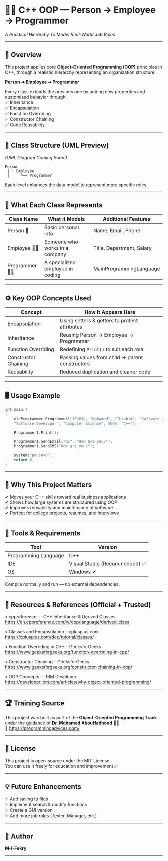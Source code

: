 # 👨‍💻 C++ OOP — Person → Employee → Programmer  
*A Practical Hierarchy To Model Real-World Job Roles*

---

## 🎯 Overview  
This project applies core **Object-Oriented Programming (OOP)** principles in C++, through a realistic hierarchy representing an organization structure:

**Person ➜ Employee ➜ Programmer**

Every class extends the previous one by adding new properties and customized behavior through:  
✅ Inheritance  
✅ Encapsulation  
✅ Function Overriding  
✅ Constructor Chaining  
✅ Code Reusability

---

## 🧱 Class Structure (UML Preview)

*(UML Diagram Coming Soon!)*  

```
Person
 ├── Employee
 │     └── Programmer
```

Each level enhances the data model to represent more specific roles.

---

## 🧩 What Each Class Represents  

| Class Name | What it Models | Additional Features |
|-----------|----------------|-------------------|
| Person 🧍 | Basic personal info | Name, Email, Phone |
| Employee 🧑‍💼 | Someone who works in a company | Title, Department, Salary |
| Programmer 👨‍💻 | A specialized employee in coding | MainProgrammingLanguage |

---

## ⚙️ Key OOP Concepts Used  

| Concept | How It Appears Here |
|--------|--------------------|
| Encapsulation | Using setters & getters to protect attributes |
| Inheritance | Reusing Person → Employee → Programmer |
| Function Overriding | Redefining `Print()` to suit each role |
| Constructor Chaining | Passing values from child → parent constructors |
| Reusability | Reduced duplication and cleaner code |

---

## 🖥️ Usage Example  

```cpp
int main()
{
    clsProgrammer Programmer1(100030, "Mohamed", "Ibrahim", "Software Developer", "MyEmail@gmail.com", "+20.........",
    "Software Developer", "Computer Science", 5000, "C++");

    Programmer1.Print();

    Programmer1.SendEmail("Hi", "How are you?");
    Programmer1.SendSMS("How are you?");

    system("pause>0");
    return 0;
}
```

---

## 🚀 Why This Project Matters  

✔ Moves your C++ skills toward real business applications  
✔ Shows how large systems are structured using OOP  
✔ Improves reusability and maintenance of software  
✔ Perfect for college projects, resumes, and interviews

---

## 🔧 Tools & Requirements  

| Tool | Version |
|------|---------|
| Programming Language | C++ |
| IDE | Visual Studio (Recommended) ✅ |
| OS | Windows ✔ |

Compile normally and run — no external dependencies.

---

## 🔗 Resources & References (Official + Trusted)

• cppreference — C++ Inheritance & Derived Classes  
https://en.cppreference.com/w/cpp/language/derived_class  

• Classes and Encapsulation – cplusplus.com  
https://cplusplus.com/doc/tutorial/classes/  

• Function Overriding in C++ – GeeksforGeeks  
https://www.geeksforgeeks.org/function-overriding-in-cpp/  

• Constructor Chaining – GeeksforGeeks  
https://www.geeksforgeeks.org/constructor-chaining-in-cpp/  

• OOP Concepts — IBM Developer  
https://developer.ibm.com/articles/why-object-oriented-programming/  

---

## 🏆 Training Source  
This project was built as part of the **Object-Oriented Programming Track**  
under the guidance of **Dr. Mohamed AbouHadhood** 👨‍🏫  
🔗 https://programmingadvices.com/

---

## 📄 License  
This project is open-source under the MIT License.  
You can use it freely for education and improvement ✅

---

## 💡 Future Enhancements  

✨ Add saving to files  
✨ Implement search & modify functions  
✨ Create a GUI version  
✨ Add more job roles (Tester, Manager, etc.)

---

## 🙌 Author  
**M-I-Fekry**  

---
